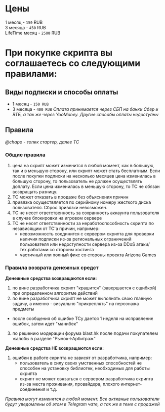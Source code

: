 # Цены
1 месяц - `150` RUB  
3 месяца - `450` RUB  
LifeTime месяц - `2500` RUB

# При покупке скрипта вы соглашаетесь со следующими правилами:
## Виды подписки и способы оплаты
* 1 месяц - `150 RUB`
* 3 месяца - `400 RUB`
*Оплата принимается через СБП на банки Сбер и ВТБ, а так же через YooMoney. Другие способы оплаты недоступны*

## Правила
*@chapo - топик стартер, далее ТС*
### Общие правила
1. цена на скрипт может изменится в любой момент, как в большую, так и в меньшую сторону, или скрипт может стать бесплатным. Если после покупки подписки на несколько месяцев цена изменилась в большую сторону, то пользователь не должен осуществлять доплату. Если цена изменилась в меньшую сторону, то ТС не обязан возвращать разницу.
2. ТС может отказать в продаже без объяснения причин
3. привязка осуществляется по серийному номеру жесткого диска пользователя. Сброс привязки невозможен.
4. ТС не несет ответственность за сохранность аккаунта пользователя в случае блокировки на игровом сервере
5. ТС не несет ответственности за неработоспособность скрипта по независящим от ТС'а причин, например:
   * невозможность соединится с сервером скрипта для проверки наличия подписки из-за региональных ограничений пользователя или недоступности сервера из-за DDoS атаки/тех.работами со стороны хостинга
   * частичный или полный фикс со стороны проекта Arizona Games

### Правила возврата денежных средст
**Денежные средства возвращаются если:**
1. по вине разработчика скрипт "крашится" (завершается с ошибкой) при определенном алгоритме действий
2. по вине разработчика скрипт не может выполнять свою главную задачу, а именно - визуально "прикреплять" на персонажа предметы
* после сообщения об ошибке ТСу дается 1 неделя на исправление ошибок, затем идет "манибек" 
3. по решению модерации форума blast.hk после подачи покупателем жалобы в разделе "Рынок->Арбитраж"

**Денежные средства НЕ возвращаются если:**
1. ошибки в работе скрипта не зависят от разработчика, например:
    * пользователь в силу своих умственных способностей не способен на установку библиотек, необходимых для работы скрипта
    * скрипт не может связаться с сервером разработчика скрипта из-за места проживания, провайдера, плохого интернет-соединения и т.д.

*Правила могут изменится в любой момент. Все активные пользователи будут уведомлены об этом в Telegram чате, а так же в теме с продажей*
